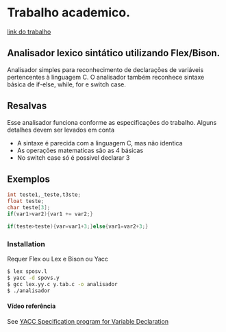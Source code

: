 # Trabalho academico.
[link do trabalho](https://drive.google.com/file/d/1EB6Qi98cv0MagDmq8j7_QyoinslnqPxF/edit)

## Analisador lexico sintático utilizando Flex/Bison.
Analisador simples para reconhecimento de declarações de variáveis pertencentes à linguagem C. O analisador também reconhece sintaxe básica de if-else, while, for e switch case.

## Resalvas
Esse analisador funciona conforme as especificações do trabalho. Alguns detalhes devem ser levados em conta
  - A sintaxe é parecida com a linguagem C, mas não identica
  - As operações matematicas são as 4 básicas
  - No switch case só é possivel declarar 3

## Exemplos
```c
int teste1,_teste,t3ste;
float teste;
char teste[3];
if(var1>var2){var1 += var2;}
```
```c
if(teste>teste){var=var1+3;}else{var1=var2+3;}
```

### Installation

Requer Flex ou Lex e Bison ou Yacc

```sh
$ lex sposv.l
$ yacc -d spovs.y
$ gcc lex.yy.c y.tab.c -o analisador
$ ./analisador
```


#### Vídeo referência

See [YACC Specification program for Variable Declaration](https://www.youtube.com/watch?v=DVohJ4nljhg)
